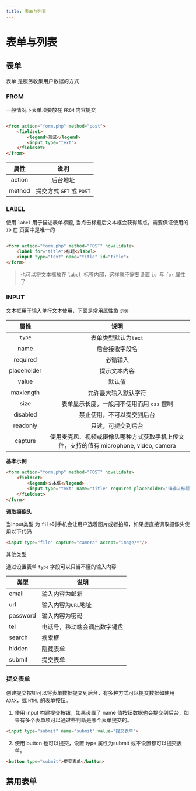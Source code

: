 ```yaml
---
title: 表单与列表
---
```


# 表单与列表

## 表单

表单 是服务收集用户数据的方式

### FROM

一般情况下表单项要放在 `FROM` 内容提交

```html

<from action="form.php" method="post">
    <fieldset>
        <legend>测试</legend>
        <input type="text">
    </fieldset>
</from>
```

|   属性   |         说明          |
|:------:|:-------------------:|
| action |        后台地址         |
| method | 提交方式 `GET` 或 `POST` |

### LABEL

使用 `label`  用于描述表单标题, 当点击标题后文本框会获得焦点，需要保证使用的`ID` 在 页面中是唯一的

```html

<form action="form.php" method="POST" novalidate>
    <label for="title">标题</label>
    <input type="text" name="title" id="title">
</form>
```

> 也可以将文本框放在 `label `标签内部，这样就不需要设置 `id `与 `for` 属性了

### INPUT

文本框用于输入单行文本使用，下面是常用属性鱼 `示例`

|     属性      |                            说明                            |
|:-----------:|:--------------------------------------------------------:|
|   `type`    |                      表单类型默认为`text`                       |
|    name     |                         后台接收字段名                          |
|  required   |                           必循输入                           |
| placeholder |                          提示文本内容                          |
|    value    |                           默认值                            |
|  maxlength  |                        允许最大输入默认字符                        |
|    size     |                 表单显示长度，一般用不使用而用 `css` 控制                 |
|  disabled   |                      禁止使用，不可以提交到后台                       |
|  readonly   |                        只读，可提交到后台                         |
|   capture   | 使用麦克风、视频或摄像头哪种方式获取手机上传文件，支持的值有 microphone, video, camera |


**基本示例**
```html
<form action="form.php" method="POST" novalidate>
    <fieldset>
        <legend>文本框</legend>
        <input type="text" name="title" required placeholder="请输入标题" maxlength="5" value="" size="100"> // [!code focus]
    </fieldset>
</form>
```
**调取摄像头**

当input类型 为 `file`时手机会让用户选着图片或者拍照，如果想直接调取摄像头使用以下代码

```html
<input type="file" capture="camera" accept="image/*"/>
```
其他类型

通过设置表单 `type`  字段可以只当不懂的输入内容

| 类型       | 说明             |
|----------|----------------|
| email    | 输入内容为邮箱        |
| url      | 输入内容为`URL`地址   |
| password | 输入内容为密码        |
| tel      | 电话号，移动端会调出数字键盘 |
| search   | 搜索框            |
| hidden   | 隐藏表单           |
| submit   | 提交表单           |

### 提交表单

创建提交按钮可以将表单数据提交到后台，有多种方式可以提交数据如使用 `AJAX`，或 `HTML` 的表单按钮。

1. 使用 input 构建提交按钮，如果设置了 name 值按钮数据也会提交到后台，如果有多个表单项可以通过些判断是哪个表单提交的。

```html
<input type="submit" name="submit" value="提交表单">
```
2. 使用 button 也可以提交，设置 type 属性为submit 或不设置都可以提交表单。

```html
<button type="submit">提交表单</button>
```

## 禁用表单
